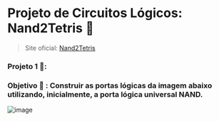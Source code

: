 # Projeto de Circuitos Lógicos: Nand2Tetris 🔧

> Site oficial: [Nand2Tetris](https://www.nand2tetris.org/course)

### Projeto 1 📌: 

### Objetivo 🎯 : Construir as portas lógicas da imagem abaixo utilizando, inicialmente, a porta lógica universal NAND. 

![image](https://github.com/Nicolesilvaa/nand2tetris/assets/68083480/4bf7bbd1-d987-4831-b8b5-5b874e4d7626)

